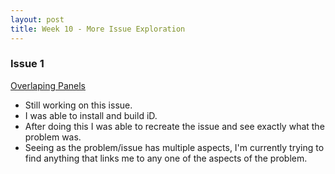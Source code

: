 ```yaml
---
layout: post
title: Week 10 - More Issue Exploration
---
```


### Issue 1
[Overlaping Panels](https://github.com/openstreetmap/iD/issues/5212)

- Still working on this issue.
- I was able to install and build iD.
- After doing this I was able to recreate the issue and see exactly what the problem was. 
- Seeing as the problem/issue has multiple aspects, I'm currently trying to find anything that links me to any one of the aspects of the problem.
